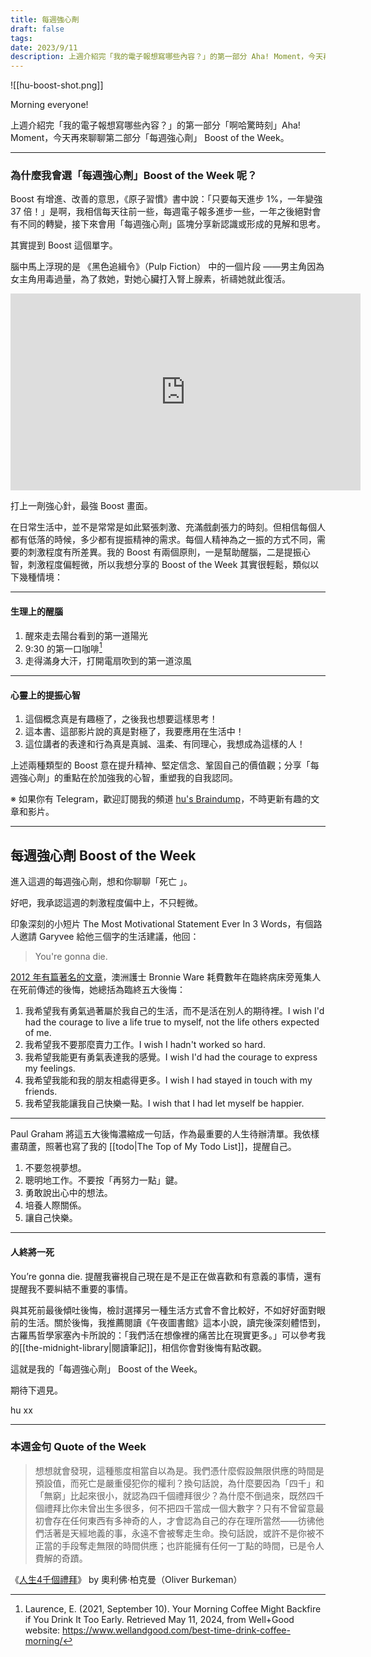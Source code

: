 ```yaml
---
title: 每週強心劑
draft: false
tags: 
date: 2023/9/11
description: 上週介紹完「我的電子報想寫哪些內容？」的第一部分 Aha! Moment，今天再來聊聊第二部分 Boost of the Week。
---
```

![[hu-boost-shot.png]]

Morning everyone!

上週介紹完「我的電子報想寫哪些內容？」的第一部分「啊哈驚時刻」Aha! Moment，今天再來聊聊第二部分「每週強心劑」 Boost of the Week。

---

### 為什麼我會選「每週強心劑」Boost of the Week 呢？

Boost 有增進、改善的意思，《原子習慣》書中說：「只要每天進步 1%，一年變強 37 倍！」是啊，我相信每天往前一些，每週電子報多進步一些，一年之後絕對會有不同的轉變，接下來會用「每週強心劑」區塊分享新認識或形成的見解和思考。

其實提到 Boost 這個單字。

腦中馬上浮現的是 《黑色追緝令》（Pulp Fiction） 中的一個片段 ——男主角因為女主角用毒過量，為了救她，對她心臟打入腎上腺素，祈禱她就此復活。

<iframe width="560" height="315" src="https://www.youtube.com/embed/ZOoJoTAXDPk?si=qb2FmruZjdp37eyM&amp;start=103" title="YouTube video player" frameborder="0" allow="accelerometer; autoplay; clipboard-write; encrypted-media; gyroscope; picture-in-picture; web-share" referrerpolicy="strict-origin-when-cross-origin" allowfullscreen></iframe>

打上一劑強心針，最強 Boost 畫面。

在日常生活中，並不是常常是如此緊張刺激、充滿戲劇張力的時刻。但相信每個人都有低落的時候，多少都有提振精神的需求。每個人精神為之一振的方式不同，需要的刺激程度有所差異。我的 Boost 有兩個原則，一是幫助醒腦，二是提振心智，刺激程度偏輕微，所以我想分享的 Boost of the Week 其實很輕鬆，類似以下幾種情境：

---

#### 生理上的醒腦

1. 醒來走去陽台看到的第一道陽光
2. 9:30 的第一口咖啡[^1]
3. 走得滿身大汗，打開電扇吹到的第一道涼風

---

#### 心靈上的提振心智

1. 這個概念真是有趣極了，之後我也想要這樣思考！
2. 這本書、這部影片說的真是對極了，我要應用在生活中！
3. 這位講者的表達和行為真是真誠、溫柔、有同理心，我想成為這樣的人！

上述兩種類型的 Boost 意在提升精神、堅定信念、鞏固自己的價值觀；分享「每週強心劑」的重點在於加強我的心智，重塑我的自我認同。

※ 如果你有 Telegram，歡迎訂閱我的頻道 [hu's Braindump](https://t.me/+TCiHm7FtzERkZmE1)，不時更新有趣的文章和影片。

---

## 每週強心劑 Boost of the Week

進入這週的每週強心劑，想和你聊聊「死亡 」。

好吧，我承認這週的刺激程度偏中上，不只輕微。

印象深刻的小短片 The Most Motivational Statement Ever In 3 Words，有個路人邀請 Garyvee 給他三個字的生活建議，他回：

> You're gonna die.

[2012 年有篇著名的文章](https://www.theguardian.com/lifeandstyle/2012/feb/01/top-five-regrets-of-the-dying)，澳洲護士 Bronnie Ware 耗費數年在臨終病床旁蒐集人在死前傳述的後悔，她總括為臨終五大後悔：

1. 我希望我有勇氣過著屬於我自己的生活，而不是活在別人的期待裡。I wish I'd had the courage to live a life true to myself, not the life others expected of me.
2. 我希望我不要那麼賣力工作。I wish I hadn't worked so hard.
3. 我希望我能更有勇氣表達我的感覺。I wish I'd had the courage to express my feelings.
4. 我希望我能和我的朋友相處得更多。I wish I had stayed in touch with my friends.
5. 我希望我能讓我自己快樂一點。I wish that I had let myself be happier.

---

Paul Graham 將這五大後悔濃縮成一句話，作為最重要的人生待辦清單。我依樣畫葫蘆，照著也寫了我的 [[todo|The Top of My Todo List]]，提醒自己。

1. 不要忽視夢想。
2. 聰明地工作。不要按「再努力一點」鍵。
3. 勇敢說出心中的想法。
4. 培養人際關係。
5. 讓自己快樂。

---

#### 人終將一死

You’re gonna die. 提醒我審視自己現在是不是正在做喜歡和有意義的事情，還有提醒我不要糾結不重要的事情。

與其死前最後傾吐後悔，檢討選擇另一種生活方式會不會比較好，不如好好面對眼前的生活。關於後悔，我推薦閱讀《午夜圖書館》這本小說，讀完後深刻體悟到，古羅馬哲學家塞內卡所說的：「我們活在想像裡的痛苦比在現實更多。」可以參考我的[[the-midnight-library|閱讀筆記]]，相信你會對後悔有點改觀。

這就是我的「每週強心劑」 Boost of the Week。

期待下週見。

hu xx

[^1]: Laurence, E. (2021, September 10). Your Morning Coffee Might Backfire if You Drink It Too Early. Retrieved May 11, 2024, from Well+Good website: https://www.wellandgood.com/best-time-drink-coffee-morning/

---

### 本週金句 Quote of the Week

> 想想就會發現，這種態度相當自以為是。我們憑什麼假設無限供應的時間是預設值，而死亡是嚴重侵犯你的權利？換句話說，為什麼要因為「四千」和「無窮」比起來很小，就認為四千個禮拜很少？為什麼不倒過來，既然四千個禮拜比你未曾出生多很多，何不把四千當成一個大數字？只有不曾留意最初會存在任何東西有多神奇的人，才會認為自己的存在理所當然——彷彿他們活著是天經地義的事，永遠不會被奪走生命。換句話說，或許不是你被不正當的手段奪走無限的時間供應；也許能擁有任何一丁點的時間，已是令人費解的奇蹟。

《[人生4千個禮拜](https://r10.to/h6StCA)》 by 奧利佛‧柏克曼（Oliver Burkeman）

